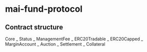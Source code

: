 # mai-fund-protocol


## Contract structure






Core
    \_ Status
        \_ ManagementFee
            \_ ERC20Tradable
            \_ ERC20Capped
        \_ MarginAccount
    \_ Auction
    \_ Settlement
    \_ Collateral
